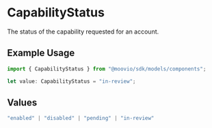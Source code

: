 # CapabilityStatus

The status of the capability requested for an account.

## Example Usage

```typescript
import { CapabilityStatus } from "@moovio/sdk/models/components";

let value: CapabilityStatus = "in-review";
```

## Values

```typescript
"enabled" | "disabled" | "pending" | "in-review"
```